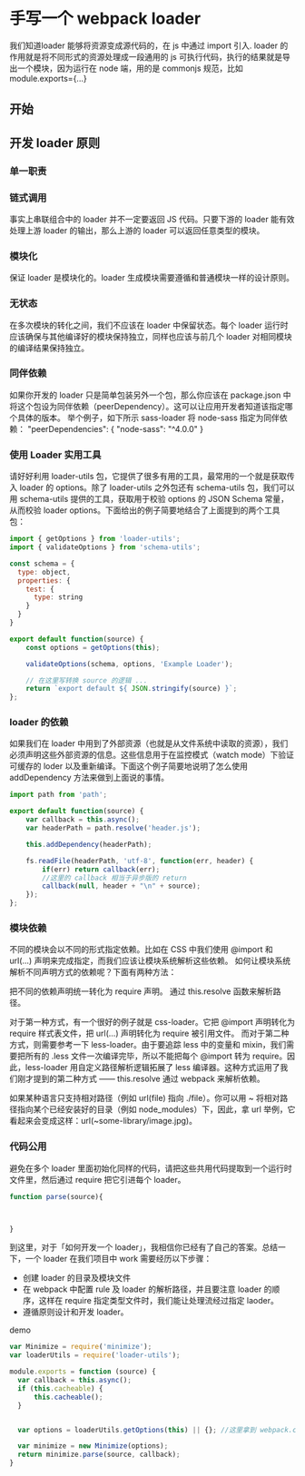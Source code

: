 # 手写一个 webpack loader 
  我们知道loader 能够将资源变成源代码的，在 js 中通过 import 引入. loader 的作用就是将不同形式的资源处理成一段通用的 js 可执行代码，执行的结果就是导出一个模块，因为运行在 node 端，用的是 commonjs 规范，比如module.exports={...}
## 开始



## 开发 loader 原则

### 单一职责

### 链式调用 

事实上串联组合中的 loader 并不一定要返回 JS 代码。只要下游的 loader 能有效处理上游 loader 的输出，那么上游的 loader 可以返回任意类型的模块。

### 模块化
保证 loader 是模块化的。loader 生成模块需要遵循和普通模块一样的设计原则。

### 无状态
在多次模块的转化之间，我们不应该在 loader 中保留状态。每个 loader 运行时应该确保与其他编译好的模块保持独立，同样也应该与前几个 loader 对相同模块的编译结果保持独立。


### 同伴依赖
如果你开发的 loader 只是简单包装另外一个包，那么你应该在 package.json 中将这个包设为同伴依赖（peerDependency）。这可以让应用开发者知道该指定哪个具体的版本。
举个例子，如下所示 sass-loader 将 node-sass 指定为同伴依赖：
"peerDependencies": {
  "node-sass": "^4.0.0"
}

### 使用 Loader 实用工具
请好好利用 loader-utils 包，它提供了很多有用的工具，最常用的一个就是获取传入 loader 的 options。除了 loader-utils 之外包还有 schema-utils 包，我们可以用 schema-utils 提供的工具，获取用于校验 options 的 JSON Schema 常量，从而校验 loader options。下面给出的例子简要地结合了上面提到的两个工具包：

```js
import { getOptions } from 'loader-utils';
import { validateOptions } from 'schema-utils';

const schema = {
  type: object,
  properties: {
    test: {
      type: string
    }
  }
}

export default function(source) {
    const options = getOptions(this);

    validateOptions(schema, options, 'Example Loader');

    // 在这里写转换 source 的逻辑 ...
    return `export default ${ JSON.stringify(source) }`;
};
```

### loader 的依赖
如果我们在 loader 中用到了外部资源（也就是从文件系统中读取的资源），我们必须声明这些外部资源的信息。这些信息用于在监控模式（watch mode）下验证可缓存的 loder 以及重新编译。下面这个例子简要地说明了怎么使用 addDependency 方法来做到上面说的事情。
```js
import path from 'path';

export default function(source) {
    var callback = this.async();
    var headerPath = path.resolve('header.js');

    this.addDependency(headerPath);

    fs.readFile(headerPath, 'utf-8', function(err, header) {
        if(err) return callback(err);
        //这里的 callback 相当于异步版的 return
        callback(null, header + "\n" + source);
    });
};

```

### 模块依赖
不同的模块会以不同的形式指定依赖。比如在 CSS 中我们使用 @import 和 url(...) 声明来完成指定，而我们应该让模块系统解析这些依赖。
如何让模块系统解析不同声明方式的依赖呢？下面有两种方法：

把不同的依赖声明统一转化为 require 声明。
通过 this.resolve 函数来解析路径。

对于第一种方式，有一个很好的例子就是 css-loader。它把 @import 声明转化为 require 样式表文件，把 url(...) 声明转化为 require 被引用文件。
而对于第二种方式，则需要参考一下 less-loader。由于要追踪 less 中的变量和 mixin，我们需要把所有的 .less 文件一次编译完毕，所以不能把每个 @import 转为 require。因此，less-loader 用自定义路径解析逻辑拓展了 less 编译器。这种方式运用了我们刚才提到的第二种方式 —— this.resolve 通过 webpack 来解析依赖。

如果某种语言只支持相对路径（例如 url(file) 指向 ./file）。你可以用 ~ 将相对路径指向某个已经安装好的目录（例如 node_modules）下，因此，拿 url 举例，它看起来会变成这样：url(~some-library/image.jpg)。


### 代码公用
避免在多个 loader 里面初始化同样的代码，请把这些共用代码提取到一个运行时文件里，然后通过 require 把它引进每个 loader。
```js
function parse(source){



}
```


到这里，对于「如何开发一个 loader」，我相信你已经有了自己的答案。总结一下，一个 loader 在我们项目中 work 需要经历以下步骤：

* 创建 loader 的目录及模块文件
* 在 webpack 中配置 rule 及 loader 的解析路径，并且要注意 loader 的顺序，这样在 require 指定类型文件时，我们能让处理流经过指定 laoder。
* 遵循原则设计和开发 loader。


demo
```js
var Minimize = require('minimize');
var loaderUtils = require('loader-utils');

module.exports = function (source) {
  var callback = this.async();
  if (this.cacheable) {
      this.cacheable();
  }


  var options = loaderUtils.getOptions(this) || {}; //这里拿到 webpack.config.js 的 loader 配置

  var minimize = new Minimize(options);
  return minimize.parse(source, callback);
}

```